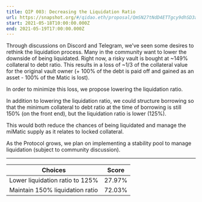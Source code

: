 ```yaml
---
title: QIP 003: Decreasing the Liquidation Ratio
url: https://snapshot.org/#/qidao.eth/proposal/QmSN27tNdD4ETTgcy9dhSD3aQRN6xoJYDSQgjmJ6Hwy8LB
start: 2021-05-18T10:00:00.000Z
end: 2021-05-19T17:00:00.000Z
---
```

Through discussions on Discord and Telegram, we’ve seen some desires to rethink the liquidation process. Many in the community want to lower the downside of being liquidated. Right now, a risky vault is bought at ~149% collateral to debt ratio. This results in a loss of ~1/3 of the collateral value for the original vault owner (+ 100% of the debt is paid off and gained as an asset - 100% of the Matic is lost).

In order to minimize this loss, we propose lowering the liquidation ratio.

In addition to lowering the liquidation ratio, we could structure borrowing so that the minimum collateral to debt ratio at the time of borrowing is still 150% (on the front end), but the liquidation ratio is lower (125%). 

This would both reduce the chances of being liquidated and manage the miMatic supply as it relates to locked collateral.

As the Protocol grows, we plan on implementing a stability pool to manage liquidation (subject to community discussion).

---
| Choices | Score |
| --- | --- |
| Lower liquidation ratio to 125% | 27.97% |
| Maintain 150% liquidation ratio  | 72.03% |

